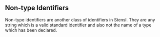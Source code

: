 ## Non-type Identifiers

Non-type identifiers are another class of identifiers in Stensl. They are any string which is a valid standard identifier and also not the name of a type which has been declared.